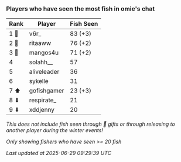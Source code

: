 ### Players who have seen the most fish in omie's chat
| Rank | Player | Fish Seen |
|------|--------|-----------|
| 1 🥇  | v6r_  | 83 (+3) |
| 2 🥈  | ritaaww  | 76 (+2) |
| 3 🥉  | mangos4u  | 71 (+2) |
| 4  | solahh__  | 57 |
| 5  | aliveleader  | 36 |
| 6  | sykelle  | 31 |
| 7 ⬆ | gofishgamer  | 23 (+3) |
| 8 ⬇ | respirate_  | 21 |
| 9 ⬇ | xddjenny  | 20 |

_This does not include fish seen through 🎁 gifts or through releasing to another player during the winter events!_

_Only showing fishers who have seen >= 20 fish_

_Last updated at 2025-06-29 09:29:39 UTC_